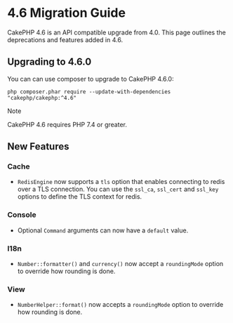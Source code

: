 # 4.6 Migration Guide

CakePHP 4.6 is an API compatible upgrade from 4.0. This page outlines the
deprecations and features added in 4.6.

## Upgrading to 4.6.0

You can can use composer to upgrade to CakePHP 4.6.0:

    php composer.phar require --update-with-dependencies "cakephp/cakephp:^4.6"

> [!NOTE]
> CakePHP 4.6 requires PHP 7.4 or greater.

## New Features

### Cache

- `RedisEngine` now supports a `tls` option that enables connecting to redis
  over a TLS connection. You can use the `ssl_ca`, `ssl_cert` and
  `ssl_key` options to define the TLS context for redis.

### Console

- Optional `Command` arguments can now have a `default` value.

### I18n

- `Number::formatter()` and `currency()` now accept a `roundingMode`
  option to override how rounding is done.

### View

- `NumberHelper::format()` now accepts a `roundingMode` option to override how
  rounding is done.
